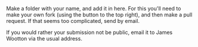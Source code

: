 Make a folder with your name, and add it in here. For this you'll need to make your own fork (using the button to the top right), and then make a pull request. If that seems too complicated, send by email.

If you would rather your submission not be public, email it to James Wootton via the usual address.
